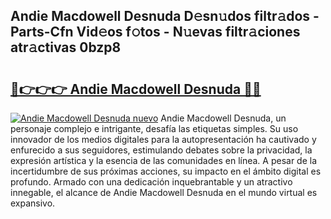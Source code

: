## Andie Macdowell Desnuda D𝚎sn𝚞dos filtr𝚊dos - Parts-Cfn Vid𝚎os f𝚘tos - N𝚞evas filtr𝚊ciones atr𝚊ctivas 0bzp8

# <h2><a href="http://mba34k.tromn.icu/?c=Andie+Macdowell+Desnuda">🔗👉👉👉 Andie Macdowell Desnuda 🔗🔗</a></h2>

[![Andie Macdowell Desnuda nuevo](https://i.imgur.com/pEAQMta.gif)](http://mba34k.tromn.icu/?c=Andie+Macdowell+Desnuda)
Andie Macdowell Desnuda, un personaje complejo e intrigante, desafía las etiquetas simples. Su uso innovador de los medios digitales para la autopresentación ha cautivado y enfurecido a sus seguidores, estimulando debates sobre la privacidad, la expresión artística y la esencia de las comunidades en línea. A pesar de la incertidumbre de sus próximas acciones, su impacto en el ámbito digital es profundo. Armado con una dedicación inquebrantable y un atractivo innegable, el alcance de Andie Macdowell Desnuda en el mundo virtual es expansivo.
